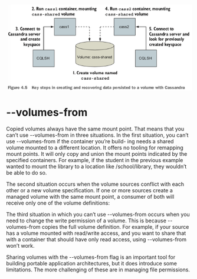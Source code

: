 
![](image/cassandra-with-volume.png)

# --volumes-from

Copied volumes always have the same mount point. That means that you can’t use --volumes-from in three situations.
In the first situation, you can’t use --volumes-from if the container you’re build- ing needs a shared volume mounted to a different location. It offers no tooling for remapping mount points. It will only copy and union the mount points indicated by the specified containers. For example, if the student in the previous example wanted to mount the library to a location like /school/library, they wouldn’t be able to do so.

The second situation occurs when the volume sources conflict with each other or a new volume specification. If one or more sources create a managed volume with the same mount point, a consumer of both will receive only one of the volume definitions:

The third situation in which you can’t use --volumes-from occurs when you need to change the write permission of a volume. This is because --volumes-from copies the full volume definition. For example, if your source has a volume mounted with read/write access, and you want to share that with a container that should have only read access, using --volumes-from won’t work.

Sharing volumes with the --volumes-from flag is an important tool for building portable application architectures, but it does introduce some limitations. The more challenging of these are in managing file permissions.
